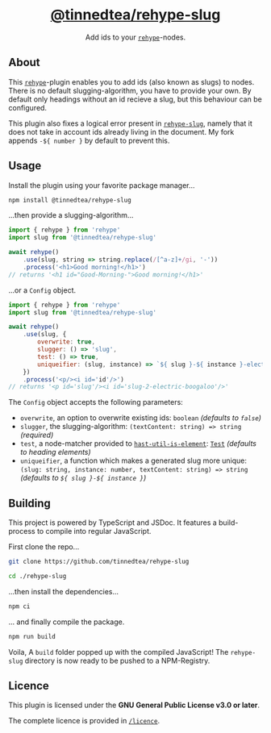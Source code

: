 <h1 align='center'>
  	<a href='https://npmjs.com/package/@tinnedtea/rehype-slug'>@tinnedtea/rehype-slug</a>
</h1>

<p align='center'>Add ids to your <a href='https://github.com/rehypejs/rehype'><code>rehype</code></a>-nodes.</p>

## About

This [`rehype`](https://github.com/rehypejs/rehype)-plugin enables you to add ids (also known as slugs) to nodes.
There is no default slugging-algorithm, you have to provide your own.
By default only headings without an id recieve a slug, but this behaviour can be configured.

This plugin also fixes a logical error present in [`rehype-slug`](https://github.com/rehypejs/rehype-slug), namely that it does not take in account ids already living in the document. My fork appends `-${ number }` by default to prevent this.

## Usage

Install the plugin using your favorite package manager...

```sh
npm install @tinnedtea/rehype-slug
```

...then provide a slugging-algorithm...

```js
import { rehype } from 'rehype'
import slug from '@tinnedtea/rehype-slug'

await rehype()
	.use(slug, string => string.replace(/[^a-z]+/gi, '-'))
	.process('<h1>Good morning!</h1>')
// returns '<h1 id="Good-Morning-">Good morning!</h1>'
```

...or a `Config` object.

```js
import { rehype } from 'rehype'
import slug from '@tinnedtea/rehype-slug'

await rehype()
	.use(slug, {
		overwrite: true,
		slugger: () => 'slug',
		test: () => true,
		uniqueifier: (slug, instance) => `${ slug }-${ instance }-electric-boogaloo`
	})
	.process('<p/><i id='id'/>')
// returns '<p id='slug'/><i id='slug-2-electric-boogaloo'/>'
```

The `Config` object accepts the following parameters:
- `overwrite`, an option to overwrite existing ids: `boolean` *(defaults to `false`)*
- `slugger`, the slugging-algorithm: `(textContent: string) => string` *(required)*
- `test`, a node-matcher provided to [`hast-util-is-element`](https://github.com/syntax-tree/hast-util-is-element): [`Test`](https://github.com/syntax-tree/hast-util-is-element#function-testelement-index-parent) *(defaults to heading elements)*
- `uniqueifier`, a function which makes a generated slug more unique: `(slug: string, instance: number, textContent: string) => string` *(defaults to `${ slug }-${ instance }`)*

## Building

This project is powered by TypeScript and JSDoc. It features a build-process to compile into regular JavaScript.

First clone the repo...
```sh
git clone https://github.com/tinnedtea/rehype-slug
```
```sh
cd ./rehype-slug
```

...then install the dependencies...
```sh
npm ci
```

... and finally compile the package.
```sh
npm run build
```

Voila, A `build` folder popped up with the compiled JavaScript! The `rehype-slug` directory is now ready to be pushed to a NPM-Registry.

## Licence

This plugin is licensed under the **GNU General Public License v3.0 or later**.

The complete licence is provided in [`/licence`](/licence).
